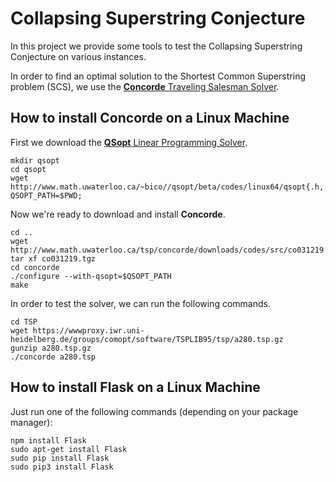 # Collapsing Superstring Conjecture

In this project we provide some tools to test the Collapsing Superstring Conjecture on various instances.

In order to find an optimal solution to the Shortest Common Superstring problem (SCS), we use the [**Concorde** Traveling Salesman Solver](http://www.math.uwaterloo.ca/tsp/concorde.html).


## How to install Concorde on a Linux Machine

First we download the [**QSopt** Linear Programming Solver](https://www.math.uwaterloo.ca/~bico/qsopt/).

	mkdir qsopt
    cd qsopt
    wget http://www.math.uwaterloo.ca/~bico//qsopt/beta/codes/linux64/qsopt{.h,.a,}
    QSOPT_PATH=$PWD;
    
Now we're ready to download and install **Concorde**.

	cd ..
    wget http://www.math.uwaterloo.ca/tsp/concorde/downloads/codes/src/co031219.tgz
    tar xf co031219.tgz
    cd concorde
    ./configure --with-qsopt=$QSOPT_PATH
    make

In order to test the solver, we can run the following commands.

	cd TSP
    wget https://wwwproxy.iwr.uni-heidelberg.de/groups/comopt/software/TSPLIB95/tsp/a280.tsp.gz
    gunzip a280.tsp.gz
    ./concorde a280.tsp
    
## How to install Flask on a Linux Machine

Just run one of the following commands (depending on your package manager):
	
    npm install Flask
    sudo apt-get install Flask
    sudo pip install Flask
    sudo pip3 install Flask
